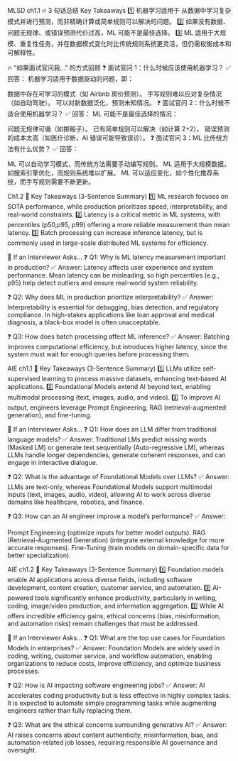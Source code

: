 MLSD ch1.1
🔥 3 句话总结 Key Takeaways
1️⃣ 机器学习适用于 从数据中学习复杂模式并进行预测，而非精确计算或简单规则可以解决的问题。
2️⃣ 如果没有数据、问题无规律、或错误预测代价过高，ML 可能不是最佳选择。
3️⃣ ML 适用于大规模、重复性任务，并在数据模式变化时比传统规则系统更灵活，但仍需权衡成本和可解释性。

🔥 “如果面试官问我...” 的方式回顾
❓ 面试官问 1：什么时候应该使用机器学习？
✅ 回答：
机器学习适用于数据驱动的问题，即：

数据中存在可学习的模式（如 Airbnb 房价预测）。
手写规则难以应对复杂情况（如自动驾驶）。
可以对新数据泛化，预测未知情况。
❓ 面试官问 2：什么时候不适合使用机器学习？
✅ 回答：
ML 可能不是最佳选择的情况：

问题无规律可循（如掷骰子）。
已有简单规则可以解决（如计算 2+2）。
错误预测的成本太高（如医疗诊断，AI 错误可能导致误诊）。
❓ 面试官问 3：ML 比传统方法有什么优势？
✅ 回答：

ML 可以自动学习模式，而传统方法需要手动编写规则。
ML 适用于大规模数据，如搜索引擎优化，而规则系统难以扩展。
ML 可以适应变化，如个性化推荐系统，而手写规则需要不断更新。

Ch1.2
📌 Key Takeaways (3-Sentence Summary)
1️⃣ ML research focuses on SOTA performance, while production prioritizes speed, interpretability, and real-world constraints.
2️⃣ Latency is a critical metric in ML systems, with percentiles (p50,p95, p99) offering a more reliable measurement than mean latency.
3️⃣ Batch processing can increase inference latency, but is commonly used in large-scale distributed ML systems for efficiency.

📌 If an Interviewer Asks...
❓ Q1: Why is ML latency measurement important in production?
✅ Answer:
Latency affects user experience and system performance. Mean latency can be misleading, so high percentiles (e.g., p95) help detect outliers and ensure real-world system reliability.

❓ Q2: Why does ML in production prioritize interpretability?
✅ Answer:
Interpretability is essential for debugging, bias detection, and regulatory compliance. In high-stakes applications like loan approval and medical diagnosis, a black-box model is often unacceptable.

❓ Q3: How does batch processing affect ML inference?
✅ Answer:
Batching improves computational efficiency, but introduces higher latency, since the system must wait for enough queries before processing them.


AIE ch1.1
📌 Key Takeaways (3-Sentence Summary)
1️⃣ LLMs utilize self-supervised learning to process massive datasets, enhancing text-based AI applications.
2️⃣ Foundational Models extend AI beyond text, enabling multimodal processing (text, images, audio, and video).
3️⃣ To improve AI output, engineers leverage Prompt Engineering, RAG (retrieval-augmented generation), and fine-tuning.

📌 If an Interviewer Asks...
❓ Q1: How does an LLM differ from traditional language models?
✅ Answer:
Traditional LMs predict missing words (Masked LM) or generate text sequentially (Auto-regressive LM), whereas LLMs handle longer dependencies, generate coherent responses, and can engage in interactive dialogue.

❓ Q2: What is the advantage of Foundational Models over LLMs?
✅ Answer:
LLMs are text-only, whereas Foundational Models support multimodal inputs (text, images, audio, video), allowing AI to work across diverse domains like healthcare, robotics, and finance.

❓ Q3: How can an AI engineer improve a model’s performance?
✅ Answer:

Prompt Engineering (optimize inputs for better model outputs).
RAG (Retrieval-Augmented Generation) (integrate external knowledge for more accurate responses).
Fine-Tuning (train models on domain-specific data for better specialization).

AIE ch1.2 
📌 Key Takeaways (3-Sentence Summary)
1️⃣ Foundation models enable AI applications across diverse fields, including software development, content creation, customer service, and automation.
2️⃣ AI-powered tools significantly enhance productivity, particularly in writing, coding, image/video production, and information aggregation.
3️⃣ While AI offers incredible efficiency gains, ethical concerns (bias, misinformation, and automation risks) remain challenges that must be addressed.

📌 If an Interviewer Asks...
❓ Q1: What are the top use cases for Foundation Models in enterprises?
✅ Answer:
Foundation Models are widely used in coding, writing, customer service, and workflow automation, enabling organizations to reduce costs, improve efficiency, and optimize business processes.

❓ Q2: How is AI impacting software engineering jobs?
✅ Answer:
AI accelerates coding productivity but is less effective in highly complex tasks. It is expected to automate simple programming tasks while augmenting engineers rather than fully replacing them.

❓ Q3: What are the ethical concerns surrounding generative AI?
✅ Answer:
AI raises concerns about content authenticity, misinformation, bias, and automation-related job losses, requiring responsible AI governance and oversight.



